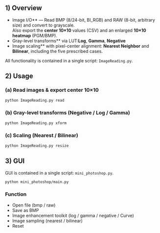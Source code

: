 ## 1) Overview
- Image I/O** — Read BMP (8/24-bit, BI_RGB) and RAW (8-bit, arbitrary size) and convert to grayscale.  
  Also export the **center 10×10** values (CSV) and an enlarged **10×10 heatmap** (PGM/BMP).
- Gray-level transforms** via LUT:**Log**, **Gamma**, **Negative**
- Image scaling** with pixel-center alignment: **Nearest Neighbor** and **Bilinear**, including the five prescribed cases.
  
All functionality is contained in a single script: `ImageReading.py`.

## 2) Usage

### (a) Read images & export center 10×10
```bash
python ImageReading.py read
```

### (b) Gray-level transforms (Negative / Log / Gamma)
```bash
python ImageReading.py xform
```

### (c) Scaling (Nearest / Bilinear)
```bash
python ImageReading.py resize
```

## 3) GUI

GUI is contained in a single script: `mini_photoshop.py`.

```bash
python mini_photoshop/main.py
```
### Function
- Open file (bmp / raw)
- Save as BMP
- Image enhancement toolkit (log / gamma / negative / Curve)
- Image sampling (nearest / bilinear)
- Reset

